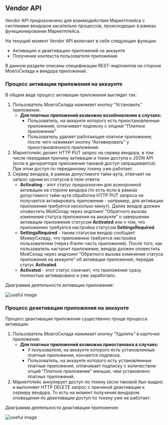## Vendor API

Vendor API предназначено для взаимодействия Маркетплейса с системами вендоров касательно процессов, происходящих в 
рамках функционирования Маркетплейса.

На текущий момент Vendor API включает в себя следующие функции:

+ Активацию и деактивацию приложений на аккаунте
+ Получение контекста пользователя приложения

В данном разделе описаны спецификации REST-эндпоинтов на стороне МоегоСклада и вендора приложений.


### Процесс активации приложения на аккаунте

В общем виде процесс активации приложения выглядит так:

1. Пользователь МоегоСклада нажимает кнопку “Установить” приложение.
    + **Для платных приложений возможно возобновление в случаях:** 
        + Пользователь, на аккаунте которого есть приостановленные приложения, оплачивает подписку с опцией "Платное 
        приложение"
        + Пользователь удаляет работающее платное приложение, после чего нажимает кнопку "Активировать" у 
        приостановленного приложения.
2. Маркетплейс делает HTTP PUT запрос на сервер вендора, в том числе передавая причину активации и токен доступа к 
JSON API (если в дескрипторе приложения таковой доступ запрашивается). При этом доступ по переданному токену уже работает.
3. Сервер вендора, в рамках допустимого тайм-аута, отвечает на запрос одним из статусов в теле ответа:
    + **Activating** - этот статус предназначен для асинхронной активации на стороне вендора (то есть если в рамках 
    допустимого тайм-аута обработки HTTP PUT запроса не получается активировать приложение - например, для активации 
    приложения требуется несколько минут). Далее вендор должен оповестить МойСклад через эндпоинт “Обратного вызова 
    изменения статуса приложения на аккаунте” о завершении активации приложения статусом **Activated** или о том, что 
    приложению требуется настройка статусом **SettingsRequired**.
    + **SettingsRequired** - таким статусом вендор сообщает МоемуСкладу, что приложению требуется настройка пользователем 
    (через iframe-часть приложения). После того, как пользователь настроит приложение, вендор должен оповестить 
    МойСклад через эндпоинт “Обратного вызова изменения статуса приложения на аккаунте” об активации приложения, 
    передав статус **Activated**.
    + **Activated** - этот статус означает, что приложение сразу полностью активировано и уже заработало.

Диаграмма деятельности активации приложения:

![useful image](diag_activate.png)

### Процесс деактивации приложения на аккаунте

Процесс деактивации приложения существенно проще процесса активации:

1. Пользователь МоегоСклада нажимает кнопку “Удалить” в карточке приложения.
    + **Для платных приложений возможна приостановка в случаях:** 
        + У пользователя, на аккаунте которого есть установленные платные приложения, кончается подписка.
        + Пользователь, на аккаунте которого есть установленные платные приложения, оплачивает подписку с количеством 
        опций "Платное приложение" меньше, чем установлено платных приложений.        
2. Маркетплейс аннулирует доступ по токену (если таковой был выдан) и выполняет HTTP DELETE запрос с причиной деактивации
 к серверу вендора. То есть на момент получения вендором оповещения по деактивации доступ по токену уже не работает.

Диаграмма деятельности деактивации приложения:

![useful image](diag_deactivate.png)

 


